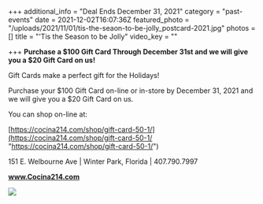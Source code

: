+++
additional_info = "Deal Ends December 31, 2021"
category = "past-events"
date = 2021-12-02T16:07:36Z
featured_photo = "/uploads/2021/11/01/tis-the-seaon-to-be-jolly_postcard-2021.jpg"
photos = []
title = "'Tis the Season to be Jolly"
video_key = ""

+++
**Purchase a $100 Gift Card Through December 31st and we will give you a $20 Gift Card on us!**

Gift Cards make a perfect gift for the Holidays!

Purchase your $100 Gift Card on-line or in-store by December 31, 2021 and we will give you a $20 Gift Card on us.

You can shop on-line at:

[https://cocina214.com/shop/gift-card-50-1/](https://cocina214.com/shop/gift-card-50-1/ "https://cocina214.com/shop/gift-card-50-1/")

151 E. Welbourne Ave | Winter Park, Florida | 407.790.7997

**www.Cocina214.com**

![](/uploads/2021/11/01/tis-the-seaon-to-be-jolly_postcard-2021.jpg)